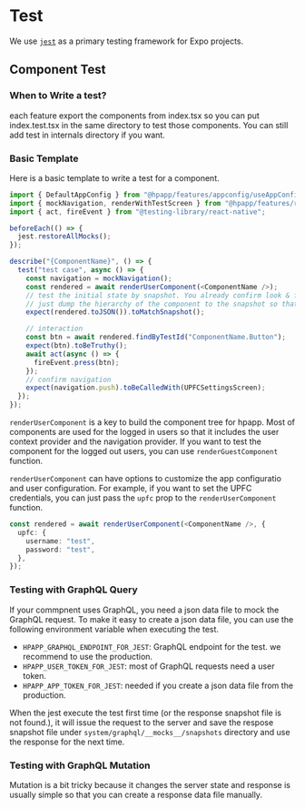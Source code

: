 # Test

We use [`jest`](https://jestjs.io/) as a primary testing framework for Expo projects.

## Component Test

### When to Write a test?

each feature export the components from index.tsx so you can put index.test.tsx in the same directory to test those components. You can still add test in internals directory if you want.

### Basic Template

Here is a basic template to write a test for a component.

```typescript
import { DefaultAppConfig } from "@hpapp/features/appconfig/useAppConfig";
import { mockNavigation, renderWithTestScreen } from "@hpapp/features/root";
import { act, fireEvent } from "@testing-library/react-native";

beforeEach(() => {
  jest.restoreAllMocks();
});

describe("{ComponentName}", () => {
  test("test case", async () => {
    const navigation = mockNavigation();
    const rendered = await renderUserComponent(<ComponentName />);
    // test the initial state by snapshot. You already confirm look & feel of the component with the development build
    // just dump the hierarchy of the component to the snapshot so that you can avoid the regression of the look & feel.
    expect(rendered.toJSON()).toMatchSnapshot();

    // interaction
    const btn = await rendered.findByTestId("ComponentName.Button");
    expect(btn).toBeTruthy();
    await act(async () => {
      fireEvent.press(btn);
    });
    // confirm navigation
    expect(navigation.push).toBeCalledWith(UPFCSettingsScreen);
  });
});
```

`renderUserComponent` is a key to build the component tree for hpapp. Most of components are used for the logged in users so that it includes the user context provider and the navigation provider. If you want to test the component for the logged out users, you can use `renderGuestComponent` function.

`renderUserComponent` can have options to customize the app configuratio and user configuration. For example, if you want to set the UPFC credentials, you can just pass the `upfc` prop to the `renderUserComponent` function.

```typescript
const rendered = await renderUserComponent(<ComponentName />, {
  upfc: {
    username: "test",
    password: "test",
  },
});
```

### Testing with GraphQL Query

If your commpnent uses GraphQL, you need a json data file to mock the GraphQL request. To make it easy to create a json data file, you can use the following environment variable when executing the test.

- `HPAPP_GRAPHQL_ENDPOINT_FOR_JEST`: GraphQL endpoint for the test. we recommend to use the production.
- `HPAPP_USER_TOKEN_FOR_JEST`: most of GraphQL requests need a user token.
- `HPAPP_APP_TOKEN_FOR_JEST`: needed if you create a json data file from the production.

When the jest execute the test first time (or the response snapshot file is not found.), it will issue the request to the server and save the respose snapshot file under `system/graphql/__mocks__/snapshots` directory and use the response for the next time.

### Testing with GraphQL Mutation

Mutation is a bit tricky because it changes the server state and response is usually simple so that you can create a response data file manually.
